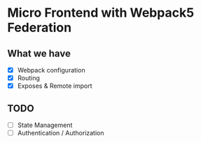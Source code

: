 # Micro Frontend with Webpack5 Federation

## What we have
- [x] Webpack configuration
- [x] Routing
- [x] Exposes & Remote import

## TODO
- [ ] State Management
- [ ] Authentication / Authorization
